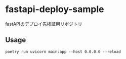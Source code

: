 # fastapi-deploy-sample
fastAPIのデプロイ先検証用リポジトリ

## Usage
```
poetry run uvicorn main:app --host 0.0.0.0 --reload
```
